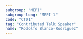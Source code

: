 ```yaml
---
subgroup: "MEPI"
subgroup-long: "MEPI-1"
code: "CT01"
tag: "Contributed Talk Speaker"
name: "Rodolfo Blanco-Rodriguez"
---
```

